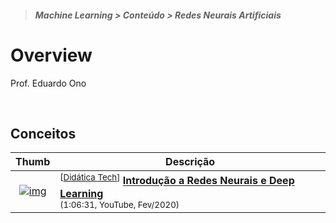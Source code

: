 > <h5>Machine Learning > Conteúdo > Redes Neurais Artificiais</h5>

# Overview

Prof. Eduardo Ono

<br>

## Conceitos

| Thumb | Descrição |
| :-: | --- |
| [![img](https://img.youtube.com/vi/Z2SGE3_2Grg/default.jpg)](https://www.youtube.com/watch?v=Z2SGE3_2Grg) | <sup>[[Didática Tech]]</sup> [__Introdução a Redes Neurais e Deep Learning__](https://www.youtube.com/watch?v=Z2SGE3_2Grg)<br> <sub>(1:06:31, YouTube, Fev/2020)</sub>

<br>

[Didática Tech]: https://www.youtube.com/channel/UC0BiVs5EYh57gzGVvhddjsA
